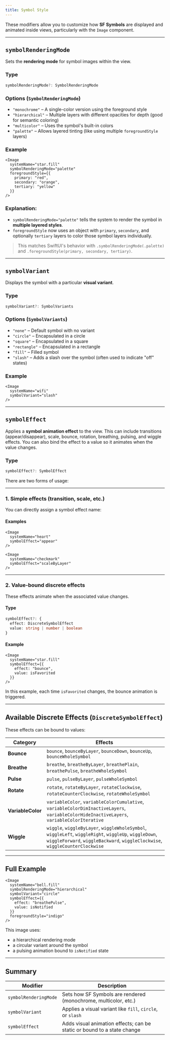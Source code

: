 ```yaml
---
title: Symbol Style
---
```

These modifiers allow you to customize how **SF Symbols** are displayed and animated inside views, particularly with the `Image` component.

---

## `symbolRenderingMode`

Sets the **rendering mode** for symbol images within the view.

### Type

```ts
symbolRenderingMode?: SymbolRenderingMode
```

### Options (`SymbolRenderingMode`)

* `"monochrome"` – A single-color version using the foreground style
* `"hierarchical"` – Multiple layers with different opacities for depth (good for semantic coloring)
* `"multicolor"` – Uses the symbol's built-in colors
* `"palette"` – Allows layered tinting (like using multiple `foregroundStyle` layers)

### Example

```tsx
<Image
  systemName="star.fill"
  symbolRenderingMode="palette"
  foregroundStyle={{
    primary: "red",
    secondary: "orange",
    tertiary: "yellow"
  }}
/>
```

### Explanation:

* `symbolRenderingMode="palette"` tells the system to render the symbol in **multiple layered styles**.
* `foregroundStyle` now uses an object with `primary`, `secondary`, and optionally `tertiary` layers to color those symbol layers individually.

> This matches SwiftUI's behavior with `.symbolRenderingMode(.palette)` and `.foregroundStyle(primary, secondary, tertiary)`.

---

## `symbolVariant`

Displays the symbol with a particular **visual variant**.

### Type

```ts
symbolVariant?: SymbolVariants
```

### Options (`SymbolVariants`)

* `"none"` – Default symbol with no variant
* `"circle"` – Encapsulated in a circle
* `"square"` – Encapsulated in a square
* `"rectangle"` – Encapsulated in a rectangle
* `"fill"` – Filled symbol
* `"slash"` – Adds a slash over the symbol (often used to indicate "off" states)

### Example

```tsx
<Image
  systemName="wifi"
  symbolVariant="slash"
/>
```

---

## `symbolEffect`

Applies a **symbol animation effect** to the view. This can include transitions (appear/disappear), scale, bounce, rotation, breathing, pulsing, and wiggle effects. You can also bind the effect to a value so it animates when the value changes.

### Type

```ts
symbolEffect?: SymbolEffect
```

There are two forms of usage:

---

### 1. **Simple effects** (transition, scale, etc.)

You can directly assign a symbol effect name:

#### Examples

```tsx
<Image
  systemName="heart"
  symbolEffect="appear"
/>

<Image
  systemName="checkmark"
  symbolEffect="scaleByLayer"
/>
```

---

### 2. **Value-bound discrete effects**

These effects animate when the associated value changes.

#### Type

```ts
symbolEffect?: {
  effect: DiscreteSymbolEffect
  value: string | number | boolean
}
```

#### Example

```tsx
<Image
  systemName="star.fill"
  symbolEffect={{
    effect: "bounce",
    value: isFavorited
  }}
/>
```

In this example, each time `isFavorited` changes, the bounce animation is triggered.

---

## Available Discrete Effects (`DiscreteSymbolEffect`)

These effects can be bound to values:

| Category          | Effects                                                                                                                                                                               |
| ----------------- | ------------------------------------------------------------------------------------------------------------------------------------------------------------------------------------- |
| **Bounce**        | `bounce`, `bounceByLayer`, `bounceDown`, `bounceUp`, `bounceWholeSymbol`                                                                                                              |
| **Breathe**       | `breathe`, `breatheByLayer`, `breathePlain`, `breathePulse`, `breatheWholeSymbol`                                                                                                     |
| **Pulse**         | `pulse`, `pulseByLayer`, `pulseWholeSymbol`                                                                                                                                           |
| **Rotate**        | `rotate`, `rotateByLayer`, `rotateClockwise`, `rotateCounterClockwise`, `rotateWholeSymbol`                                                                                           |
| **VariableColor** | `variableColor`, `variableColorCumulative`, `variableColorDimInactiveLayers`, `variableColorHideInactiveLayers`, `variableColorIterative`                                             |
| **Wiggle**        | `wiggle`, `wiggleByLayer`, `wiggleWholeSymbol`, `wiggleLeft`, `wiggleRight`, `wiggleUp`, `wiggleDown`, `wiggleForward`, `wiggleBackward`, `wiggleClockwise`, `wiggleCounterClockwise` |

---

## Full Example

```tsx
<Image
  systemName="bell.fill"
  symbolRenderingMode="hierarchical"
  symbolVariant="circle"
  symbolEffect={{
    effect: "breathePulse",
    value: isNotified
  }}
  foregroundStyle="indigo"
/>
```

This image uses:

* a hierarchical rendering mode
* a circular variant around the symbol
* a pulsing animation bound to `isNotified` state

---

## Summary

| Modifier              | Description                                                             |
| --------------------- | ----------------------------------------------------------------------- |
| `symbolRenderingMode` | Sets how SF Symbols are rendered (monochrome, multicolor, etc.)         |
| `symbolVariant`       | Applies a visual variant like `fill`, `circle`, or `slash`              |
| `symbolEffect`        | Adds visual animation effects; can be static or bound to a state change |
